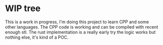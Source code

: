 # WIP tree

This is a work in progress, I'm doing this project to learn CPP and some other languages.
The CPP code is working and can be compiled with recent enough stl.
The rust implementation is a really early try the logic works but nothing else, it's kind of a POC.
